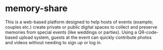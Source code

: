 # memory-share
This is a web-based platform designed to help hosts of events (example; couples etc.) create private or public digital spaces to collect and preserve memories from special events (like weddings or parties). Using a QR-code-based upload system, guests at the event can quickly contribute photos and videos without needing to sign up or log in.

